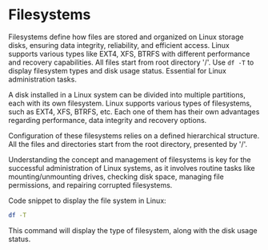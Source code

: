# Filesystems

Filesystems define how files are stored and organized on Linux storage disks, ensuring data integrity, reliability, and efficient access. Linux supports various types like EXT4, XFS, BTRFS with different performance and recovery capabilities. All files start from root directory '/'. Use `df -T` to display filesystem types and disk usage status. Essential for Linux administration tasks.

A disk installed in a Linux system can be divided into multiple partitions, each with its own filesystem. Linux supports various types of filesystems, such as EXT4, XFS, BTRFS, etc. Each one of them has their own advantages regarding performance, data integrity and recovery options. 

Configuration of these filesystems relies on a defined hierarchical structure. All the files and directories start from the root directory, presented by '/'.

Understanding the concept and management of filesystems is key for the successful administration of Linux systems, as it involves routine tasks like mounting/unmounting drives, checking disk space, managing file permissions, and repairing corrupted filesystems.

Code snippet to display the file system in Linux:
```bash
df -T
```
This command will display the type of filesystem, along with the disk usage status.